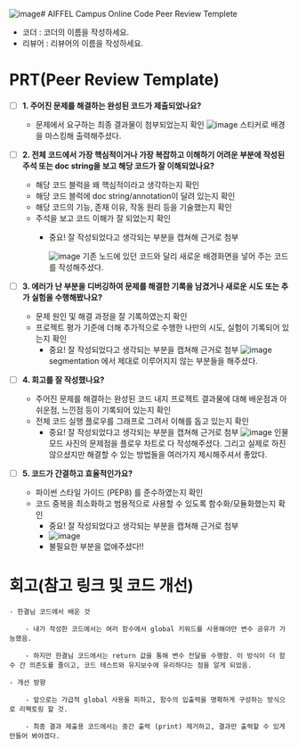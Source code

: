 ![image](https://github.com/user-attachments/assets/3acf427b-f860-4156-b366-314646d96e41)# AIFFEL Campus Online Code Peer Review Templete
- 코더 : 코더의 이름을 작성하세요.
- 리뷰어 : 리뷰어의 이름을 작성하세요.


# PRT(Peer Review Template)
- [ ]  **1. 주어진 문제를 해결하는 완성된 코드가 제출되었나요?**
    - 문제에서 요구하는 최종 결과물이 첨부되었는지 확인
        ![image](https://github.com/user-attachments/assets/64a1d3bb-8aab-4d13-b843-258fdb817319)
      스티커로 배경을 마스킹해 출력해주셨다.

    
- [ ]  **2. 전체 코드에서 가장 핵심적이거나 가장 복잡하고 이해하기 어려운 부분에 작성된 
주석 또는 doc string을 보고 해당 코드가 잘 이해되었나요?**
    - 해당 코드 블럭을 왜 핵심적이라고 생각하는지 확인
    - 해당 코드 블럭에 doc string/annotation이 달려 있는지 확인
    - 해당 코드의 기능, 존재 이유, 작동 원리 등을 기술했는지 확인
    - 주석을 보고 코드 이해가 잘 되었는지 확인
        - 중요! 잘 작성되었다고 생각되는 부분을 캡쳐해 근거로 첨부

          ![image](https://github.com/user-attachments/assets/6262d270-b448-4019-9090-e2d601dd4037)
          기존 노드에 있던 코드와 달리 새로운 배경화면을 넣어 주는 코드를 작성해주셨다.

        
- [ ]  **3. 에러가 난 부분을 디버깅하여 문제를 해결한 기록을 남겼거나
새로운 시도 또는 추가 실험을 수행해봤나요?**
    - 문제 원인 및 해결 과정을 잘 기록하였는지 확인
    - 프로젝트 평가 기준에 더해 추가적으로 수행한 나만의 시도, 
    실험이 기록되어 있는지 확인
        - 중요! 잘 작성되었다고 생각되는 부분을 캡쳐해 근거로 첨부
    ![image](https://github.com/user-attachments/assets/b04ac489-9f5e-4c9b-8eb6-b0cd358e8c3c)
     segmentation 에서 제대로 이루어지지 않는 부분들을 해주셨다.

        
- [ ]  **4. 회고를 잘 작성했나요?**
    - 주어진 문제를 해결하는 완성된 코드 내지 프로젝트 결과물에 대해
    배운점과 아쉬운점, 느낀점 등이 기록되어 있는지 확인
    - 전체 코드 실행 플로우를 그래프로 그려서 이해를 돕고 있는지 확인
        - 중요! 잘 작성되었다고 생각되는 부분을 캡쳐해 근거로 첨부
          ![image](https://github.com/user-attachments/assets/c799fee3-cdf8-48c3-bac9-a6bbeea18f4c)
          인물모드 사진의 문제점을 플로우 차트로 다 작성해주셨다.
          그리고 실제로 하진 않으셨지만 해결할 수 있는 방법들을 여러가지 제시해주셔서 좋았다.

        
- [ ]  **5. 코드가 간결하고 효율적인가요?**
    - 파이썬 스타일 가이드 (PEP8) 를 준수하였는지 확인
    - 코드 중복을 최소화하고 범용적으로 사용할 수 있도록 함수화/모듈화했는지 확인
        - 중요! 잘 작성되었다고 생각되는 부분을 캡쳐해 근거로 첨부
        - ![image](https://github.com/user-attachments/assets/76249676-cb08-41fc-9785-d4448d5ba323)
        - 불필요한 부분을 없애주셨다!!



# 회고(참고 링크 및 코드 개선)
```
- 한결님 코드에서 배운 것

    - 내가 작성한 코드에서는 여러 함수에서 global 키워드를 사용해야만 변수 공유가 가능했음.

    - 하지만 한결님 코드에서는 return 값을 통해 변수 전달을 수행함. 이 방식이 더 함수 간 의존도를 줄이고, 코드 테스트와 유지보수에 유리하다는 점을 알게 되었음.

- 개선 방향

    - 앞으로는 가급적 global 사용을 피하고, 함수의 입출력을 명확하게 구성하는 방식으로 리팩토링 할 것.

    - 최종 결과 제출용 코드에서는 중간 출력 (print) 제거하고, 결과만 출력할 수 있게 만들어 봐야겠다.
```
